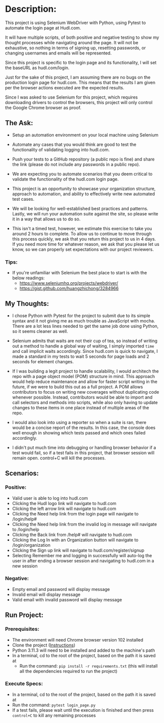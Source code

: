 # Description:

This project is using Selenium WebDriver with Python, using Pytest to automate the login page at Hudl.com. 

It will have multiple scripts, of both positive and negative testing to show my thought processes while navigating around the page. It will not be exhaustive, so nothing in terms of signing up, resetting passwords, or changing usernames and emails will be represented.

Since this project is specific to the login page and its functionality, I will set the baseURL as hudl.com/login.

Just for the sake of this project, I am assuming there are no bugs on the production login page for hudl.com. This means that the results I am given per the browser actions executed are the expected results. 

Since I was asked to use Selenium for this project, which requires downloading drivers to control the browsers, this project will only control the Google Chrome browser as proof. 

## The Ask:
- Setup an automation environment on your local machine using Selenium

- Automate any cases that you would think are good to test the functionality of validating logging into hudl.com.

- Push your tests to a GitHub repository (a public repo is fine) and share the link (please do not include any passwords in a public repo).

- We are expecting you to automate scenarios that you deem critical to validate the functionality of the hudl.com login page. 

- This project is an opportunity to showcase your organization structure, approach to automation, and ability to effectively write new automated test cases.
 
- We will be looking for well-established best practices and patterns. Lastly, we will run your automation suite against the site, so please write it in a way that allows us to do so.
 
- This isn't a timed test, however, we estimate this exercise to take you around 2 hours to complete. To allow us to continue to move through this process quickly, we ask that you return this project to us in 4 days. If you need more time for whatever reason, we ask that you please let us know, so we can properly set expectations with our project reviewers.

### Tips:
- If you're unfamiliar with Selenium the best place to start is with the below readings:
    - https://www.seleniumhq.org/projects/webdriver/
    - https://gist.github.com/huangzhichong/3284966 

## My Thoughts:

- I chose Python with Pytest for the project to submit due to its simple syntax and it not giving me as much trouble as JavaScript with mocha. There are a lot less lines needed to get the same job done using Python, so it seems cleaner as well.

- Selenium admits that waits are not their cup of tea, so instead of writing out a method to handle a global way of waiting, I simply imported `time` and call implicit waits accordingly. Since hudl.com is quick to navigate, I made a standard in my tests to wait 5 seconds for page loads and 2 seconds for element changes.

- If I was building a legit project to handle scalability, I would architech the repo with a page object model (POM) structure in mind. This approach would help reduce maintenance and allow for faster script writing in the future, if we were to build this out as a full project. A POM allows contributors to focus on writing new coverages without duplicating code whenever possible. Instead, contributors would be able to import and call selectors and methods into scripts, while also only having to update changes to these items in one place instead of multiple areas of the repo.

- I would also look into using a reporter so when a suite is ran, there would be a concise report of the results. In this case, the console does well enough in showing which tests passed and which ones failed accordingly.

- I didn't put much time into debugging or handling browser behavior if a test would fail, so if a test fails in this project, that browser session will remain open. control+C will kill the processes.

## Scenarios:

### Positive:
- Valid user is able to log into hudl.com
- Clicking the Hudl logo link will navigate to hudl.com
- Clicking the left arrow link will navigate to hudl.com
- Clicking the Need help link from the login page will navigate to /login/help#
- Clicking the Need help link from the invalid log in message will navigate to /login/help
- Clicking the Back link from /help# will navigate to hudl.com
- Clicking the Log In with an Organization button will navigate to /login/organization
- Clicking the Sign up link will navigate to hudl.com/register/signup
- Selecting Remember me and logging in successfully will auto-log the user in after ending a browser session and navigating to hudl.com in a new session

### Negative:
- Empty email and password will display message
- Invalid email will display message
- Valid email with invalid password will display message

## Run Project:

### Prerequisites:
- The environment will need Chrome browser version 102 installed
- Clone the project ([Instructions]([Clone](https://docs.github.com/en/repositories/creating-and-managing-repositories/cloning-a-repository)))
- Python 3.11.3 will need to be installed and added to the machine's path
- In a terminal, cd to the root of the project, based on the path it is saved at
    - Run the command: `pip install -r requirements.txt` (this will install all the dependencies required to run the project)

### Execute Specs:
- In a terminal, cd to the root of the project, based on the path it is saved at
- Run the command: `pytest login_page.py`
- If a test fails, please wait until the execution is finished and then press `control+C` to kill any remaining processes